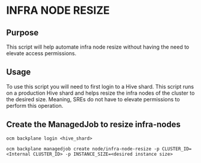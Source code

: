 # INFRA NODE RESIZE

## Purpose

This script will help automate infra node resize without having the need to elevate access permissions.

## Usage
To use this script you will need to first login to a Hive shard.
This script runs on a production Hive shard and helps resize the infra nodes of the cluster to the desired size. Meaning, SREs do not have to elevate permissions to perform this operation.

## Create the ManagedJob to resize infra-nodes
```
ocm backplane login <hive_shard>

ocm backplane managedjob create node/infra-node-resize -p CLUSTER_ID=<Internal CLUSTER_ID> -p INSTANCE_SIZE=<desired instance size>
```